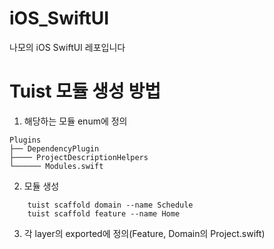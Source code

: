 # iOS_SwiftUI
나모의 iOS SwiftUI 레포입니다


# Tuist 모듈 생성 방법
1. 해당하는 모듈 enum에 정의
```
Plugins
├── DependencyPlugin
├──── ProjectDescriptionHelpers
└────── Modules.swift
```
2. 모듈 생성
```
	tuist scaffold domain --name Schedule
	tuist scaffold feature --name Home
```
3. 각 layer의 exported에 정의(Feature, Domain의 Project.swift)

